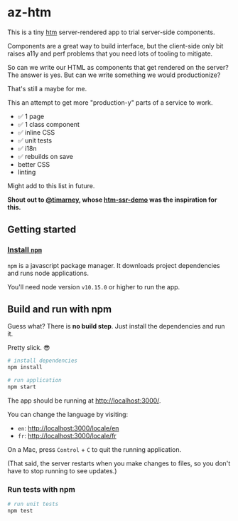 # az-htm

This is a tiny [htm](https://github.com/developit/htm) server-rendered app to trial server-side components.

Components are a great way to build interface, but the client-side only bit raises a11y and perf problems that you need lots of tooling to mitigate.

So can we write our HTML as components that get rendered on the server? The answer is yes. But can we write something we would productionize?

That's still a maybe for me.

This an attempt to get more "production-y" parts of a service to work.

- ✅ 1 page
- ✅ 1 class component
- ✅ inline CSS
- ✅ unit tests
- ✅ i18n
- ✅ rebuilds on save
- better CSS
- linting

Might add to this list in future.

**Shout out to [@timarney](https://twitter.com/timarney), whose [htm-ssr-demo](https://github.com/timarney/htm-ssr-demo) was the inspiration for this.**


## Getting started

### [Install `npm`](https://www.npmjs.com/get-npm)

`npm` is a javascript package manager. It downloads project dependencies and runs node applications.

You'll need node version `v10.15.0` or higher to run the app.


## Build and run with npm

Guess what? There is **no build step**. Just install the dependencies and run it.

Pretty slick. 😎

```bash
# install dependencies
npm install

# run application
npm start
```

The app should be running at [http://localhost:3000/](http://localhost:3000/).

You can change the language by visiting:

- `en`: [http://localhost:3000/locale/en](http://localhost:3000/locale/en)
- `fr`: [http://localhost:3000/locale/fr](http://localhost:3000/locale/fr)

On a Mac, press `Control` + `C` to quit the running application.

(That said, the server restarts when you make changes to files, so you don't have to stop running to see updates.)

### Run tests with npm

```bash
# run unit tests
npm test
```
